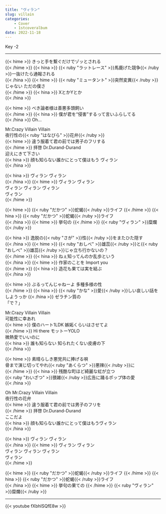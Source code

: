 ```yaml
---
title: "ヴィラン"
slug: villain
categories:
    - Cover
    - 1stcoveralbum
date: 2022-11-18
---
```


Key -2

---

{{< hime >}}
きっと手を繋ぐだけでゾッとされる  
{{< /hime >}}
{{< hina >}}
{{< ruby "ラットレース" >}}馬鹿げた競争{{< /ruby >}}一抜けたら通報される  
{{< /hina >}}
{{< hime >}}
{{< ruby "ミュータント" >}}突然変異{{< /ruby >}}じゃない ただの僕さ  
{{< /hime >}}
{{< hina >}}
XとかYとか  
{{< /hina >}}

{{< hime >}}
べき論者様は善悪多頭飼い  
{{< /hime >}}
{{< hina >}}
僕が君を“侵害”するって言いふらしてる  
{{< /hina >}}
Oh...  

Mr.Crazy Villain Villain  
夜行性の{{< ruby "はなびら" >}}花弁{{< /ruby >}}  
{{< hime >}}
違う服着て君の前では男子のフリする  
{{< /hime >}}
拝啓 Dr.Durand-Durand  
迎えにきて下さい  
{{< hina >}}
顔も知らない誰かにとって僕はもう 
ヴィラン  
{{< /hina >}}

{{< hina >}}
ヴィラン ヴィラン  
{{< /hina >}}
{{< hime >}}
ヴィラン ヴィラン  
ヴィラン ヴィラン ヴィラン  
ヴィラン  
{{< /hime >}}

{{< hime >}}
{{< ruby "だかつ" >}}蛇蝎{{< /ruby >}}ライフ 
{{< /hime >}}
{{< hina >}}
{{< ruby "だかつ" >}}蛇蝎{{< /ruby >}}ライフ  
{{< /hina >}}
{{< hime >}}
挙句の 
{{< /hime >}}
{{< ruby "ヴィラン" >}}糜爛{{< /ruby >}}  

{{< hina >}}
逸脱の{{< ruby "さが" >}}性{{< /ruby >}}をまたひた隠す  
{{< /hina >}}
{{< hime >}}
{{< ruby "おしべ" >}}雄蕊{{< /ruby >}}と{{< ruby "おしべ" >}}雄蕊{{< /ruby >}}じゃ立ち行かないの？  
{{< /hime >}}
{{< hina >}}
ねぇ知ってんのか乱歩という  
{{< /hina >}}
{{< hime >}}
作家のことを Import you  
{{< /hime >}}
{{< hina >}}
造花も果ては実を結ぶ  
{{< /hina >}}

{{< hime >}}
ぶるってんじゃねーよ 多種多様の性  
{{< /hime >}}
{{< hina >}}
{{< ruby "かな" >}}愛{{< /ruby >}}しい哀しい話をしようっか 
{{< /hina >}}
ゼラチン質の  
「で？」  

Mr.Crazy Villain Villain  
可能性に幸あれ  
{{< hime >}}
僕のハート1LDK 嫉妬くらいはさせてよ  
{{< /hime >}}
Hi there モットーYOLO  
微熱愛でいいのに  
{{< hina >}}
誰も知らない 知られたくない皮膚の下  
{{< /hina >}}

{{< hime >}}
素晴らしき悪党共に捧げる唄  
骨まで演じ切ってやれ{{< ruby "あくらつ" >}}悪辣{{< /ruby >}}に  
{{< /hime >}}
{{< hina >}}
残酷な町ほど綺麗な虹が立つ  
{{< ruby "わいざつ" >}}猥雑{{< /ruby >}}広告に踊るポップ体の愛  
{{< /hina >}}

Oh Mr.Crazy Villain Villain  
夜行性の花弁  
{{< hime >}}
違う服着て君の前では男子のフリを  
{{< /hime >}}
拝啓 Dr.Durand-Durand  
ここだよ  
{{< hina >}}
顔も知らない誰かにとって僕はもうヴィラン  
{{< /hina >}}

{{< hina >}}
ヴィラン ヴィラン  
{{< /hina >}}
{{< hime >}}
ヴィラン ヴィラン  
ヴィラン ヴィラン ヴィラン  
ヴィラン  
{{< /hime >}}

{{< hime >}}
{{< ruby "だかつ" >}}蛇蝎{{< /ruby >}}ライフ 
{{< /hime >}}
{{< hina >}}
{{< ruby "だかつ" >}}蛇蝎{{< /ruby >}}ライフ  
{{< /hina >}}
{{< hime >}}
挙句の果ての 
{{< /hime >}}
{{< ruby "ヴィラン" >}}糜爛{{< /ruby >}}  

---

{{< youtube fXbhlSQfE8w >}}